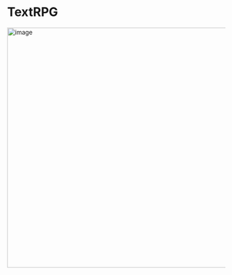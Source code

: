 # TextRPG

<img width="553" alt="image" src="https://github.com/user-attachments/assets/eebca778-d2f1-4676-b61f-9a3d04b0c23f" />


